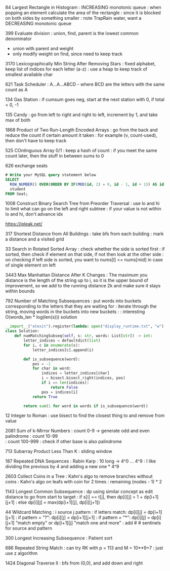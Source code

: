 84 Largest Rectangle in Histogram
: INCREASING monotonic queue
: when popping an element calculate the area of the rectangle
: since it is blocked on both sides by something smaller
: note TrapRain water, want a DECREASING monotonic queue

399 Evaluate division
: union, find, parent is the lowest common denominator
  - union with parent and weight
  - only modify weight on find, since need to keep track

3170 Lexicographically Min String After Removing Stars
: fixed alphabet, keep list of indices for each letter (a-z)
: use a heap to keep track of smallest available char

621 Task Scheduler
: A...A...ABCD  - where BCD are the letters with the same count as A

134 Gas Station
: if cumsum goes neg, start at the next station with 0, if total < 0, -1

135 Candy
: go from left to right and right to left, increment by 1, and take max of both

1868 Product of Two Run-Length Encoded Arrays
: go from the back and reduce the count if certain amount it taken
: for example (v, count-used), then don't have to keep track

525 COntinguous Array 0/1
: keep a hash of count
: if you meet the same count later, then the stuff in between sums to 0

626 exchange seats
```sql
# Write your MySQL query statement below
SELECT
  ROW_NUMBER() OVER(ORDER BY IF(MOD(id, 2) = 0, id - 1, id + 1)) AS id,
  student
FROM Seat;
```

1008 Construct Binary Search Tree from Preorder Traversal
: use lo and hi to limit what can go on the left and right subtree
: if your value is not within lo and hi, don't advance idx

https://ipleak.net/

317 Shortest Distance from All Buildings
: take bfs from each building
: mark a distance and a visited grid

33 Search in Rotated Sorted Array
: check whether the side is sorted first
: if sorted, then check if element on that side, if not then look at the other side
: on checking if left side is sorted, you want to nums[l] <= nums[mid] in case of single element on left

3443 Max Manhattan Distance After K Changes
: The maximum you distance is the length of the string up to i, so it is the upper bound of improvement,
  so we add to the running distance 2k and make sure it stays within bounds

792 Number of Matching Subsequences
: put words into buckets corresponding to the letters that they are waiting for
: iterate through the string, moving words in the buckets into new buckets
:
: interesting  O(words_len * log(len(s))) solution
```python
__import__("atexit").register(lambda: open("display_runtime.txt", "w").write("0"))
class Solution:
    def numMatchingSubseq(self, s: str, words: List[str]) -> int:
        letter_indices = defaultdict(list)
        for i, c in enumerate(s):
            letter_indices[c].append(i)

        def is_subsequence(word):
            pos = -1
            for char in word:
                indices = letter_indices[char]
                i = bisect.bisect_right(indices, pos)
                if i == len(indices):
                    return False
                pos = indices[i]
            return True

        return sum(1 for word in words if is_subsequence(word))
```

12 Integer to Roman
: use bisect to find the closest thing to and remove from value

2081 Sum of k-Mirror Numbers
: count 0-9     -> generate odd and even palindrome
: count 10-99   
: count 100-999
: check if other base is also palindrome

713 Subarray Product Less Than K
: sliding window

187 Repeated DNA Sequences
: Rabin Karp
: 10 long -> 4^0 ... 4^9
: I like dividing the previous by 4 and adding a new one * 4^9

2603 Collect Coins in a Tree
: Kahn's algo to remove branches without coins
: Kahn's algo on leafs with coin for 2 times
: remaining (nodes - 1) * 2

1143 Longest Common Subsequence
: dp using similar concept as edit distance to go from start to target
: if s[i] == t[j], then dp[i][j] = 1 + dp[i+1][j+1]
: else dp[i][j] = max(dp[i+1][j], dp[i][j+1])

44 Wildcard Matching
: i source j pattern
: if letters match: dp[i][j] = dp[i+1][j+1]
: if pattern = "?": dp[i][j] = dp[i+1][j+1]
: if pattern = "*": dp[i][j] = dp[i][j+1] "match empty" or dp[i+1][j] "match one and more"
: add # # sentinels for source and pattern

300 Longest Increasing Subsequence
: Patient sort

686 Repeated String Match
: can try RK with p = 113 and M = 10**9+7
: just use z algorithm


1424 Diagonal Traverse II
: bfs from (0,0), and add down and right


